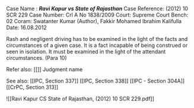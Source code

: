 Case Name : ***Ravi Kapur vs State of Rajasthan***
Case Reference: (2012) 10 SCR 229
Case Number: Crl A No 1838/2009
Court: Supreme Court
Bench: 02
Coram: Swatanter Kumar (Author), Fakkir Mohamed Ibrahim Kalifulla
Date: 16.08.2012

Rash and negligent driving has to be examined in the light of the facts and circumstances of a given case. It is a fact incapable of being construed or seen in isolation. It must be examined in the light of the attendant circumstances. (Para 10)

Refer also:
[[]]
Judgment name

See also:
[[IPC, Section 337]]
[[IPC, Section 338]]
[[IPC - Section 304A]]
[[CrPC, Section 313]]

![[Ravi Kapur CS State of Rajasthan, (2012) 10 SCR 229.pdf]]